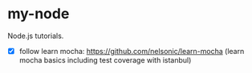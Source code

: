 my-node
=======

Node.js tutorials.

- [x] follow learn mocha: https://github.com/nelsonic/learn-mocha (learn mocha basics including test coverage with istanbul)
